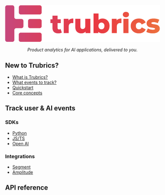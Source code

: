 #

<p align="center">
  <a href="https://trubrics.com"><img src="static/logo-long.png" alt="trubrics-logo"></a>
</p>
<p align="center">
    <em>Product analytics for AI applications, delivered to you.</em>
</p>

## New to Trubrics?

- [What is Trubrics?](new_to_trubrics/what_is_trubrics.md)
- [What events to track?](new_to_trubrics/what_to_track.md)
- [Quickstart](new_to_trubrics/quickstart.md)
- [Core concepts](new_to_trubrics/core_concepts.md)

## Track user & AI events
### SDKs

- [Python](track_events/sdks/python.md)
- [JS/TS](track_events/sdks/js_ts.md)
- [Open AI](track_events/sdks/open_ai.md)

### Integrations

- [Segment](track_events/integrations/segment.md)
- [Amplitude](track_events/integrations/amplitude.md)

## API reference
